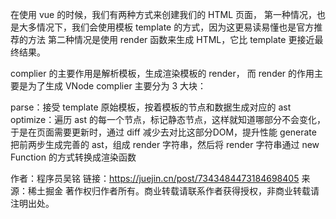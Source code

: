 在使用 vue 的时候，我们有两种方式来创建我们的 HTML 页面，
第一种情况，也是大多情况下，我们会使用模板 template 的方式，因为这更易读易懂也是官方推荐的方法
第二种情况是使用 render 函数来生成 HTML，它比 template 更接近最终结果。

complier 的主要作用是解析模板，生成渲染模板的 render， 而 render 的作用主要是为了生成 VNode
complier 主要分为 3 大块：

parse：接受 template 原始模板，按着模板的节点和数据生成对应的 ast
optimize：遍历 ast 的每一个节点，标记静态节点，这样就知道哪部分不会变化，于是在页面需要更新时，通过 diff 减少去对比这部分DOM，提升性能
generate 把前两步生成完善的 ast，组成 render 字符串，然后将 render 字符串通过 new Function 的方式转换成渲染函数

作者：程序员吴铭
链接：https://juejin.cn/post/7343484473184698405
来源：稀土掘金
著作权归作者所有。商业转载请联系作者获得授权，非商业转载请注明出处。
